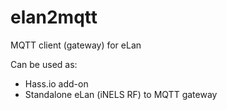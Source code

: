 # elan2mqtt
MQTT client (gateway) for eLan

Can be used as:
- Hass.io add-on
- Standalone eLan (iNELS RF) to MQTT gateway


